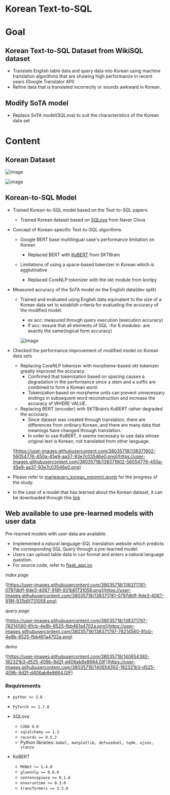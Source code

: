 # Korean Text-to-SQL

# Goal

## Korean Text-to-SQL Dataset from WikiSQL dataset

- Translate English table data and query data into Korean using machine translation algorithms that are showing high performance in recent years (Google Translator API)
- Refine data that is translated incorrectly or sounds awkward in Korean.

## Modify SoTA model

- Replace SoTA model(SQLova) to suit the characteristics of the Korean data set

# Content

## Korean Dataset

![image](https://user-images.githubusercontent.com/38035718/161673972-7e6cefec-b3be-4210-99cd-95092b4c9cb2.png)

![image](https://user-images.githubusercontent.com/38035718/161673980-babad175-e8fe-45be-9aaf-16561c002f9b.png)

## Korean-to-SQL Model

- Trained Korean-to-SQL model based on the Text-to-SQL papers.
    - Trained Korean dataset based on [SQLova](https://github.com/naver/sqlova) from Naver Clova
    

- Concept of Korean-specific Text-to-SQL algorithms
    - Google BERT base multilingual case's performance limitation on Korean
        - Replaced BERT with [KoBERT](https://github.com/SKTBrain/KoBERT) from SKTBrain
        
    - Limitations of using a space-based tokenizer in Korean which is agglutinative
        - Replaced CoreNLP tokenizer with the okt module from konlpy

- Measured accuracy of the SoTA model on the English data(dev split)
    - Trained and evaluated using English data equivalent to the size of a Korean data set to establish criteria for evaluating the accuracy of the modified model.
        - ex acc: measured through query execution (execution accuracy)
        - lf acc: ensure that all elements of SQL -for 6 modules- are exactly the same(logical form accuracy)
        
        ![image](https://user-images.githubusercontent.com/38035718/161674567-f4d71b5e-f664-44f0-adef-1ad5e0a7e968.png)
        

- Checked the performance improvement of modified model on Korean data sets
    - Replacing CoreNLP tokenizer with morpheme-based okt tokenizer greatly improved the accuracy.
        - Confirmed that tokenization based on spacing causes a degradation in the performance since a stem and a suffix are combined to form a Korean word.
        - Tokenization based on morpheme units can prevent unnecessary endings in subsequent word reconstruction and increase the accuracy of WHERE VALUE.
    - Replacing BERT (encoder) with SKTBrain’s KoBERT rather degraded the accuracy.
        - Since dataset was created through translation, there are differences from ordinary Korean, and there are many data that meanings have changed through translation.
        - In order to use KoBERT, it seems necessary to use data whose original text is Korean, not translated from other language.
    
    ![https://user-images.githubusercontent.com/38035718/138371902-56054776-450a-45e9-aa37-93e7c03546e0.png](https://user-images.githubusercontent.com/38035718/138371902-56054776-450a-45e9-aa37-93e7c03546e0.png)
    
- Please refer to [mariequery_korean_minimini.ipynb](https://github.com/dermond0917/Thesis/blob/master/srcs/mariequery_korean_minimini.ipynb) for the progress of the study.
- In the case of a model that has learned about the Korean dataset, it can be downloaded through this [link](https://drive.google.com/file/d/10dPKIWtezuAh14zKB6-L5VgEbIVG2C8_/view?usp=sharing)

## ****Web available to use pre-learned models with user data****

Pre-learned models with user data are available.

- Implemented a natural language-SQL translation website which predicts the corresponding SQL Query through a pre-learned model.
- Users can upload table data in csv format and enters a natural language question.
- For source code, refer to [flask_app.py](https://github.com/dermond0917/Thesis/blob/master/pyflask/flask_app.py)

*index page*

![https://user-images.githubusercontent.com/38035718/138371781-0797dbff-9de3-4067-918f-931b6f731058.png](https://user-images.githubusercontent.com/38035718/138371781-0797dbff-9de3-4067-918f-931b6f731058.png)

*query page*

![https://user-images.githubusercontent.com/38035718/138371797-78214560-81cb-4e8b-8525-fbb461a4702a.png](https://user-images.githubusercontent.com/38035718/138371797-78214560-81cb-4e8b-8525-fbb461a4702a.png)

*demo*

![https://user-images.githubusercontent.com/38035718/140654392-182321b3-d525-409b-9d2f-d406ab8e8664.GIF](https://user-images.githubusercontent.com/38035718/140654392-182321b3-d525-409b-9d2f-d406ab8e8664.GIF)

### **Requirements**

- `python >= 3.6`
- `PyTorch >= 1.7.0`

- SQLova
    - `CUDA 9.0`
    - `sqlalchemy == 1.3` 
    - `records == 0.5.2` 
    - Python libraries: `babel, matplotlib, defusedxml, tqdm, ujson, stanza`
    
- KoBERT
    - `MXNet >= 1.4.0`
    - `gluonnlp >= 0.6.0`
    - `sentencepiece >= 0.1.6`
    - `onnxruntime >= 0.3.0`
    - `transformers >= 3.5.0`
